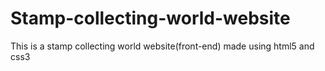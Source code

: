 # Stamp-collecting-world-website
This is a stamp collecting world website(front-end)  made using html5 and css3 
